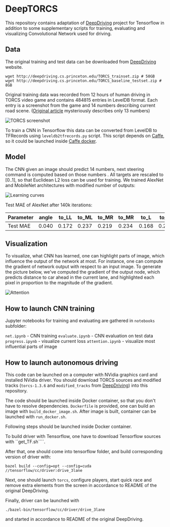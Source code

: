 # DeepTORCS

This repository contains adaptation of [DeepDriving](http://deepdriving.cs.princeton.edu/) project for Tensorflow in addition to some supplementary scripts for training, evaluating and visualizing Convolutional Network used for driving.

## Data

The original training and test data can be downloaded from [DeepDriving](http://deepdriving.cs.princeton.edu/) website.

```
wget http://deepdriving.cs.princeton.edu/TORCS_trainset.zip # 50GB
wget http://deepdriving.cs.princeton.edu/TORCS_baseline_testset.zip # 8GB
```

Original training data was recorded from 12 hours of human driving in TORCS video game and contains 484815 entries in LevelDB format. Each entry is a screenshot from the game and 14 numbers describing current road scene. ([Original article](http://deepdriving.cs.princeton.edu/paper.pdf) mysteriously describes only 13 numbers)

![TORCS screenshot](https://github.com/skripniuk/DeepTORCS/blob/master/pictures/screenshot.jpg)

To train a CNN in Tensorflow this data can be converted from LevelDB to TFRecords using ```leveldb2tfrecords.py``` script. This script depends on [Caffe](http://caffe.berkeleyvision.org/), so it could be launched inside [Caffe docker](https://hub.docker.com/r/bvlc/caffe/).

## Model

The CNN given an image should predict 14 numbers, next steering command is computed based on those numbers . All targets are rescaled to [0..1], so that Euclidean L2 loss can be used for training. We trained AlexNet and MobileNet architectures with modified number of outputs:

![Learning curves](https://github.com/skripniuk/DeepTORCS/blob/master/pictures/curves.png)

Test MAE of AlexNet after 140k iterations:

| Parameter  | angle | to_LL | to_ML | to_MR | to_MR | to_L | to_M | to_R | dist_L | dist_R | dist_LL | dist_MM | dist_RR |
| ------------- | ------------- | ------------- | ------------- | ------------- | ------------- | ------------- | ------------- | ------------- | ------------- | ------------- | ------------- | ------------- | ------------- |
| Test MAE | 0.040  | 0.172 | 0.237 | 0.219 | 0.234 | 0.168 | 0.254 | 0.207 | 1.629 | 1.800 | 1.895 | 2.101 | 2.348 |


## Visualization

To visualize, what CNN has learned, one can highlight parts of image, which influence the output of the network at most. For instance, one can compute the gradient of network output with respect to an input image. To generate the picture below, we've computed the gradient of the output node, which predicts distance to car ahead in the current lane, and highlighted each pixel in proportion to the magnitude of the gradient.

![Attention](https://github.com/skripniuk/DeepTORCS/blob/master/pictures/attention.png)

## How to launch CNN training
Jupyter notebooks for training and evaluating are gathered in ```notebooks``` subfolder:

```net.ipynb``` - CNN training
```evaluate.ipynb``` - CNN evaluation on test data
```progress.ipynb``` - visualize current loss
```attention.ipynb``` - visualize most influential parts of image

## How to launch autonomous driving
This code can be launched on a computer with NVidia graphics card and installed NVidia driver. You should download TORCS sources and modified tracks (```torcs-1.3.6``` and ```modified_tracks``` from [DeepDriving](http://deepdriving.cs.princeton.edu/DeepDrivingCode_v2.zip)) into this repository.

The code should be launched inside Docker container, so that you don't have to resolve dependencies. ```Dockerfile``` is provided, one can build an image with ```build_docker_image.sh```. After image is built, container can be launched with ```run_docker.sh```.

Following steps should be launched inside Docker container.

To build driver with Tensorflow, one have to download Tensorflow sources with ``get_TF.sh````.

After that, one should come into tensorflow folder, and build corresponding version of driver with:

```bazel build --config=opt --config=cuda //tensorflow/cc/driver:drive_3lane```

Next, one should launch ```torcs```, configure players, start quick race and remove extra elements from the screen in accordance to README of the original DeepDriving.

Finally, driver can be launched with 

```./bazel-bin/tensorflow/cc/driver/drive_3lane```

and started in accordance to README of the original DeepDriving.
